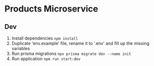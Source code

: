 # Products Microservice 


## Dev

1. Install dependencies ``` npm install ```
2. Duplicate  'env.example' file, rename it to '.env' and fill up the missing variables
3. Run prisma migrations ``` npx prisma migrate dev --name init ```
4. Run application ``` npm run start:dev ```